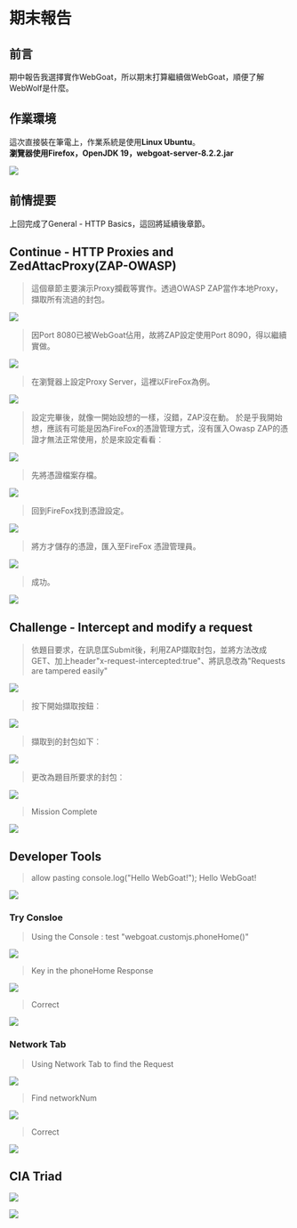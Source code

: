 # 期末報告

## 前言
期中報告我選擇實作WebGoat，所以期末打算繼續做WebGoat，順便了解WebWolf是什麼。
## 作業環境
這次直接裝在筆電上，作業系統是使用**Linux Ubuntu**。<br>
**瀏覽器使用Firefox，OpenJDK 19，webgoat-server-8.2.2.jar**<br>

![](https://i.imgur.com/j0sOxxG.png)
## 前情提要
上回完成了General - HTTP Basics，這回將延續後章節。

## Continue - HTTP Proxies and ZedAttacProxy(ZAP-OWASP)

>這個章節主要演示Proxy攔截等實作。透過OWASP ZAP當作本地Proxy，擷取所有流過的封包。

![](https://i.imgur.com/PGvhWw4.png)
>因Port 8080已被WebGoat佔用，故將ZAP設定使用Port 8090，得以繼續實做。

![](https://i.imgur.com/S1FR5vG.png)

>在瀏覽器上設定Proxy Server，這裡以FireFox為例。

![](https://i.imgur.com/RVkkpmI.png)

>設定完畢後，就像一開始設想的一樣，沒錯，ZAP沒在動。
>於是乎我開始想，應該有可能是因為FireFox的憑證管理方式，沒有匯入Owasp ZAP的憑證才無法正常使用，於是來設定看看︰

![](https://i.imgur.com/29Zqlde.png)

>先將憑證檔案存檔。

![](https://i.imgur.com/NFLKRTR.png)

>回到FireFox找到憑證設定。

![](https://i.imgur.com/0bQs10M.png)

>將方才儲存的憑證，匯入至FireFox 憑證管理員。

![](https://i.imgur.com/dpQjeZr.png)

>成功。

![](https://i.imgur.com/ELvzGTM.png)

## Challenge - Intercept and modify a request
>依題目要求，在訊息匡Submit後，利用ZAP擷取封包，並將方法改成GET、加上header"x-request-intercepted:true"、將訊息改為"Requests are tampered easily"

![](https://i.imgur.com/MVCsPwa.png)

>按下開始擷取按鈕︰

![](https://i.imgur.com/XclyAO0.png)

>擷取到的封包如下︰

![](https://i.imgur.com/X3LK9IY.png)

>更改為題目所要求的封包︰

![](https://i.imgur.com/rMZ4rRX.png)

>Mission Complete

![](https://i.imgur.com/0VpbM52.png)

## Developer Tools

>allow pasting
>console.log("Hello WebGoat!"); 
>Hello WebGoat!

![](https://i.imgur.com/enbgle3.png)

### Try Consloe

>Using the Console : test "webgoat.customjs.phoneHome()"

![](https://i.imgur.com/5Rj8O5o.png)

>Key in the phoneHome Response

![](https://i.imgur.com/pUySSvO.png)

>Correct

![](https://i.imgur.com/lX52j2n.png)

### Network Tab

> Using Network Tab to find the Request

![](https://i.imgur.com/sqMCa14.png)

> Find networkNum

![](https://i.imgur.com/Z7ZGcy1.png)

> Correct

![](https://i.imgur.com/SIILOOG.png)

## CIA Triad


![](https://i.imgur.com/BYorhA1.png)


![](https://i.imgur.com/6PXdKb6.png)
